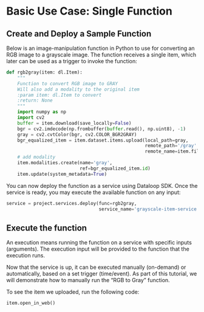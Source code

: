 # Basic Use Case: Single Function  
## Create and Deploy a Sample Function  
Below is an image-manipulation function in Python to use for converting an RGB image to a grayscale image. The function receives a single item, which later can be used as a trigger to invoke the function:  
```python
def rgb2gray(item: dl.Item):
    """
    Function to convert RGB image to GRAY
    Will also add a modality to the original item
    :param item: dl.Item to convert
    :return: None
    """
    import numpy as np
    import cv2
    buffer = item.download(save_locally=False)
    bgr = cv2.imdecode(np.frombuffer(buffer.read(), np.uint8), -1)
    gray = cv2.cvtColor(bgr, cv2.COLOR_BGR2GRAY)
    bgr_equalized_item = item.dataset.items.upload(local_path=gray,
                                                   remote_path='/gray' + item.dir,
                                                   remote_name=item.filename)
    # add modality
    item.modalities.create(name='gray',
                           ref=bgr_equalized_item.id)
    item.update(system_metadata=True)
```
You can now deploy the function as a service using Dataloop SDK. Once the service is ready, you may execute the available function on any input:  
```python
service = project.services.deploy(func=rgb2gray,
                                  service_name='grayscale-item-service')
```
## Execute the function  
An execution means running the function on a service with specific inputs (arguments). The execution input will be provided to the function that the execution runs.  
  
Now that the service is up, it can be executed manually (on-demand) or automatically, based on a set trigger (time/event). As part of this tutorial, we will demonstrate how to manually run the “RGB to Gray” function.  
  
To see the item we uploaded, run the following code:  
```python
item.open_in_web()
```
